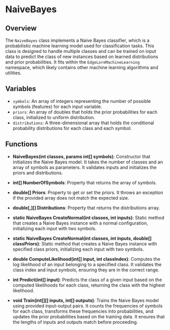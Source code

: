 # NaiveBayes

## Overview
The `NaiveBayes` class implements a Naive Bayes classifier, which is a probabilistic machine learning model used for classification tasks. This class is designed to handle multiple classes and can be trained on input data to predict the class of new instances based on learned distributions and prior probabilities. It fits within the `EdgeLoreMachineLearning` namespace, which likely contains other machine learning algorithms and utilities.

## Variables
- `symbols`: An array of integers representing the number of possible symbols (features) for each input variable.
- `priors`: An array of doubles that holds the prior probabilities for each class, initialized to uniform distribution.
- `distributions`: A three-dimensional array that holds the conditional probability distributions for each class and each symbol.

## Functions
- **NaiveBayes(int classes, params int[] symbols)**: Constructor that initializes the Naive Bayes model. It takes the number of classes and an array of symbols as parameters. It validates inputs and initializes the priors and distributions.

- **int[] NumberOfSymbols**: Property that returns the array of symbols.

- **double[] Priors**: Property to get or set the priors. It throws an exception if the provided array does not match the expected size.

- **double[,][] Distributions**: Property that returns the distributions array.

- **static NaiveBayes CreateNormal(int classes, int inputs)**: Static method that creates a Naive Bayes instance with a normal configuration, initializing each input with two symbols.

- **static NaiveBayes CreateNormal(int classes, int inputs, double[] classPriors)**: Static method that creates a Naive Bayes instance with specified class priors, initializing each input with two symbols.

- **double ComputeLikelihood(int[] input, int classIndex)**: Computes the log likelihood of an input belonging to a specified class. It validates the class index and input symbols, ensuring they are in the correct range.

- **int Predict(int[] input)**: Predicts the class of a given input based on the computed likelihoods for each class, returning the class with the highest likelihood.

- **void Train(int[][] inputs, int[] outputs)**: Trains the Naive Bayes model using provided input-output pairs. It counts the frequencies of symbols for each class, transforms these frequencies into probabilities, and updates the prior probabilities based on the training data. It ensures that the lengths of inputs and outputs match before proceeding.